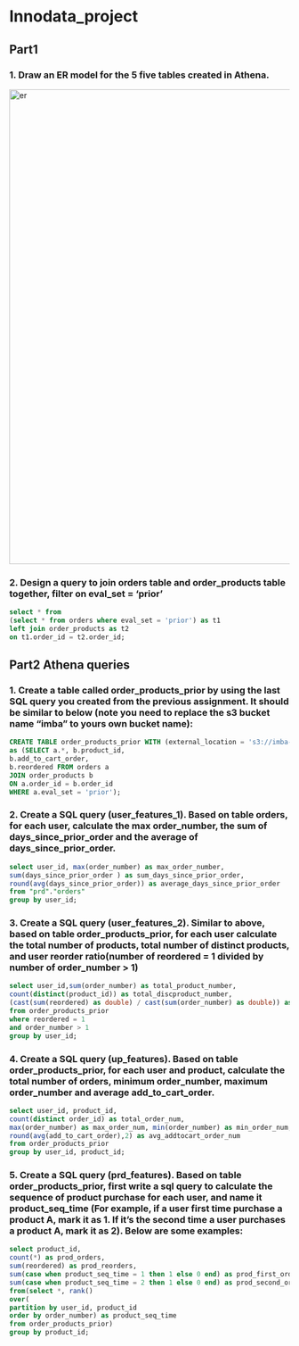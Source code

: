 # Innodata_project
## Part1 
### 1. Draw an ER model for the 5 five tables created in Athena. 
<img width="851" alt="er" src="https://user-images.githubusercontent.com/70564580/179433019-c55933fc-b0ba-4eda-ba09-afc64acc15d7.png">

### 2. Design a query to join orders table and order_products table together, filter on eval_set = ‘prior’
```sql
select * from 
(select * from orders where eval_set = 'prior') as t1
left join order_products as t2
on t1.order_id = t2.order_id;
```

## Part2 Athena queries
### 1. Create a table called order_products_prior by using the last SQL query you created from the previous assignment. It should be similar to below (note you need to replace the s3 bucket name “imba” to yours own bucket name):
```sql
CREATE TABLE order_products_prior WITH (external_location = 's3://imba-ming3/features/order_products_prior/', format = 'parquet')
as (SELECT a.*, b.product_id,
b.add_to_cart_order,
b.reordered FROM orders a
JOIN order_products b
ON a.order_id = b.order_id
WHERE a.eval_set = 'prior');
```

### 2. Create a SQL query (user_features_1). Based on table orders, for each user, calculate the max order_number, the sum of days_since_prior_order and the average of days_since_prior_order.
```sql
select user_id, max(order_number) as max_order_number,
sum(days_since_prior_order ) as sum_days_since_prior_order,
round(avg(days_since_prior_order)) as average_days_since_prior_order
from "prd"."orders"
group by user_id;
```

### 3. Create a SQL query (user_features_2). Similar to above, based on table order_products_prior, for each user calculate the total number of products, total number of distinct products, and user reorder ratio(number of reordered = 1 divided by number of order_number > 1)
```sql
select user_id,sum(order_number) as total_product_number,
count(distinct(product_id)) as total_discproduct_number,
(cast(sum(reordered) as double) / cast(sum(order_number) as double)) as reordered_ratio
from order_products_prior
where reordered = 1
and order_number > 1
group by user_id;
```

### 4. Create a SQL query (up_features). Based on table order_products_prior, for each user and product, calculate the total number of orders, minimum order_number, maximum order_number and average add_to_cart_order.
```sql
select user_id, product_id,
count(distinct order_id) as total_order_num,
max(order_number) as max_order_num, min(order_number) as min_order_num, 
round(avg(add_to_cart_order),2) as avg_addtocart_order_num
from order_products_prior
group by user_id, product_id;
```

### 5. Create a SQL query (prd_features). Based on table order_products_prior, first write a sql query to calculate the sequence of product purchase for each user, and name it product_seq_time (For example, if a user first time purchase a product A, mark it as 1. If it’s the second time a user purchases a product A, mark it as 2). Below are some examples:
```sql
select product_id,
count(*) as prod_orders,
sum(reordered) as prod_reorders,
sum(case when product_seq_time = 1 then 1 else 0 end) as prod_first_orders, 
sum(case when product_seq_time = 2 then 1 else 0 end) as prod_second_orders
from(select *, rank()
over(
partition by user_id, product_id
order by order_number) as product_seq_time
from order_products_prior)
group by product_id;
```
